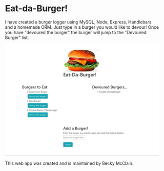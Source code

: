 # Eat-da-Burger!

I have created a burger logger using MySQL, Node, Express, Handlebars and a homemade ORM. Just type in a burger you would like to devour!  Once you have "devoured the burger" the burger will jump to the "Devoured Burger" list.

![Eat-da-Burger Home Page](/public/assets/img/burger.JPG)

This web app was created and is maintained by Becky McClain.